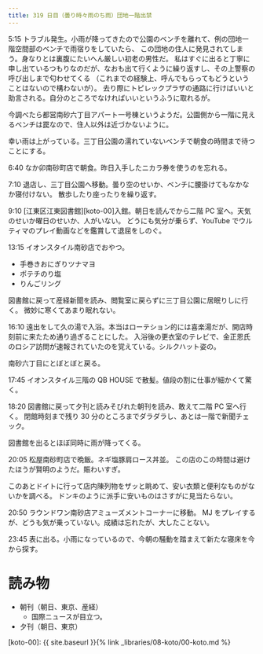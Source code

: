 ```yaml
---
title: 319 日目（曇り時々雨のち雨）団地一階出禁
---
```


5:15 トラブル発生。小雨が降ってきたので公園のベンチを離れて、例の団地一階空間部のベンチで雨宿りをしていたら、
この団地の住人に発見されてしまう。身なりとは裏腹にたいへん厳しい初老の男性だ。
私はすぐに出ると丁寧に申し出ているつもりなのだが、なおも出て行くように繰り返すし、その上警察の呼び出しまで匂わせてくる
（これまでの経験上、呼んでもらってもどうということはないので構わないが）。
去り際にトピレックプラザの通路に行けばいいと助言される。自分のところでなければいいというふうに取れるが。

今調べたら都営南砂六丁目アパート一号棟というようだ。公園側から一階に見えるベンチは罠なので、住人以外は近づかないように。

幸い雨は上がっている。三丁目公園の濡れていないベンチで朝食の時間まで待つことにする。

6:40 なか卯南砂町店で朝食。昨日入手したニカラ券を使うのを忘れる。

7:10 退店し、三丁目公園へ移動。曇り空のせいか、ベンチに腰掛けてもなかなか寝付けない。
散歩したり座ったりを繰り返す。

9:10 [江東区江東図書館][koto-00]入館。朝日を読んでから二階 PC 室へ。天気のせいか曜日のせいか、人がいない。
どうにも気分が乗らず、YouTube でウルティマのプレイ動画などを鑑賞して退屈をしのぐ。

13:15 イオンスタイル南砂店でおやつ。
* 手巻きおにぎりツナマヨ
* ポテチのり塩
* りんごリング

図書館に戻って産経新聞を読み、閲覧室に戻らずに三丁目公園に居眠りしに行く。
微妙に寒くてあまり眠れない。

16:10 遠出をして久の湯で入浴。本当はローテション的には喜楽湯だが、開店時刻前に来たため通り過ぎることにした。
入浴後の更衣室のテレビで、金正恩氏のロシア訪問が速報されていたのを覚えている。シルクハット姿の。

南砂六丁目にとぼとぼと戻る。

17:45 イオンスタイル三階の QB HOUSE で散髪。値段の割に仕事が細かくて驚く。

18:20 図書館に戻って夕刊と読みそびれた朝刊を読み、敢えて二階 PC 室へ行く。
閉館時刻まで残り 30 分のところまでダラダラし、あとは一階で新聞チェック。

図書館を出るとほぼ同時に雨が降ってくる。

20:05 松屋南砂町店で晩飯。ネギ塩豚肩ロース丼並。
この店のこの時間は避けたほうが賢明のようだ。賑わいすぎ。

このあとドイトに行って店内陳列物をザッと眺めて、安い衣類と便利なものがないかを調べる。
ドンキのように派手に安いものはさすがに見当たらない。

20:50 ラウンドワン南砂店アミューズメントコーナーに移動。
MJ をプレイするが、どうも気が乗っていない。成績は忘れたが、大したことない。

23:45 表に出る。小雨になっているので、今朝の騒動を踏まえて新たな寝床を今から探す。

# 読み物

* 朝刊（朝日、東京、産経）
  * 国際ニュースが目立つ。
* 夕刊（朝日、東京）

[koto-00]: {{ site.baseurl }}{% link _libraries/08-koto/00-koto.md %}
